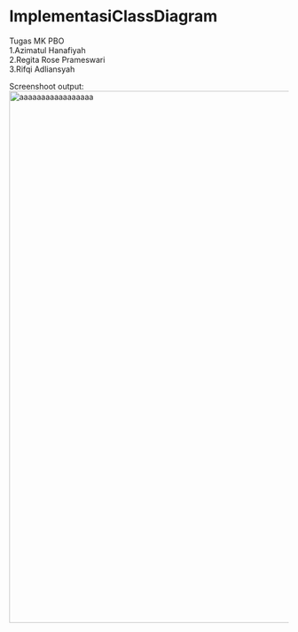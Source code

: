 # ImplementasiClassDiagram
Tugas MK PBO <br />
1.Azimatul Hanafiyah <br />
2.Regita Rose Prameswari <br />
3.Rifqi Adliansyah

Screenshoot output:
<img width="960" alt="aaaaaaaaaaaaaaaaa" src="https://user-images.githubusercontent.com/89617795/133992804-c57224ba-859c-4dda-b9fb-797735e1a467.png">
